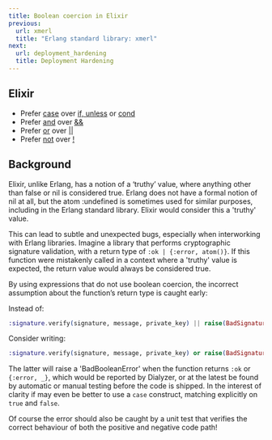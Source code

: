 ```yaml
---
title: Boolean coercion in Elixir
previous:
  url: xmerl
  title: "Erlang standard library: xmerl"
next:
  url: deployment_hardening
  title: Deployment Hardening
---
```


## Elixir

* Prefer [case](https://elixir-lang.org/getting-started/case-cond-and-if.html#case) over [if, unless](https://elixir-lang.org/getting-started/case-cond-and-if.html#if-and-unless) or [cond](https://elixir-lang.org/getting-started/case-cond-and-if.html#cond)
* Prefer [and](https://hexdocs.pm/elixir/Kernel.html#and/2) over [&&](https://hexdocs.pm/elixir/Kernel.html#&&/2)
* Prefer [or](https://hexdocs.pm/elixir/Kernel.html#or/2) over [\|\|](https://hexdocs.pm/elixir/Kernel.html#%7C%7C/2)
* Prefer [not](https://hexdocs.pm/elixir/Kernel.html#not/1) over [!](https://hexdocs.pm/elixir/Kernel.html#!/1)

## Background

Elixir, unlike Erlang, has a notion of a ‘truthy’ value, where anything other than false or nil is considered true. Erlang does not have a formal notion of nil at all, but the atom :undefined is sometimes used for similar purposes, including in the Erlang standard library. Elixir would consider this a 'truthy' value.

This can lead to subtle and unexpected bugs, especially when interworking with Erlang libraries. Imagine a library that performs cryptographic signature validation, with a return type of `:ok | {:error, atom()}`. If this function were mistakenly called in a context where a 'truthy' value is expected, the return value would always be considered true.

By using expressions that do not use boolean coercion, the incorrect assumption about the function’s return type is caught early:

Instead of:
```elixir
:signature.verify(signature, message, private_key) || raise(BadSignatureException)
```

Consider writing:
```elixir
:signature.verify(signature, message, private_key) or raise(BadSignatureException)
```

The latter will raise a 'BadBooleanError' when the function returns `:ok` or `{:error, _}`, which would be reported by Dialyzer, or at the latest be found by automatic or manual testing before the code is shipped. In the interest of clarity if may even be better to use a `case` construct, matching explicitly on `true` and `false`.

Of course the error should also be caught by a unit test that verifies the correct behaviour of both the positive and negative code path!
